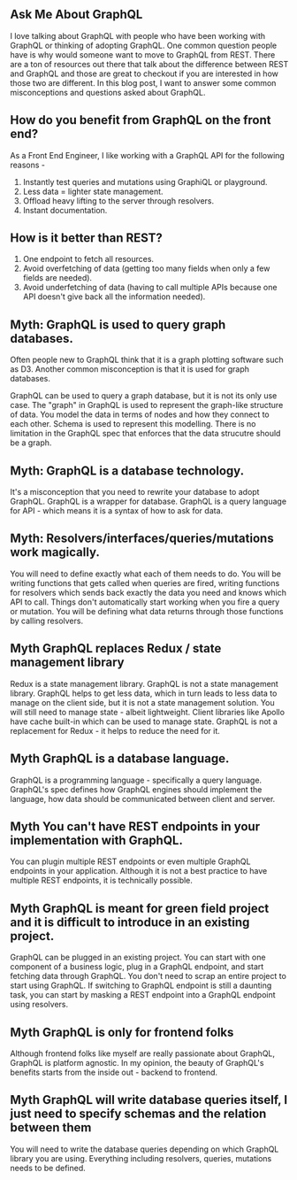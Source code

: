 ## Ask Me About GraphQL 

I love talking about GraphQL with people who have been working with GraphQL or thinking of adopting GraphQL. One common question people have is why would someone want to move to GraphQL from REST. There are a ton of resources out there that talk about the difference between REST and GraphQL and those are great to checkout if you are interested in how those two are different. In this blog post, I want to answer some common misconceptions and questions asked about GraphQL.


## How do you benefit from GraphQL on the front end?
As a Front End Engineer, I like working with a GraphQL API for the following reasons -

1. Instantly test queries and mutations using GraphiQL or playground. 
2. Less data = lighter state management. 
3. Offload heavy lifting to the server through resolvers. 
4. Instant documentation.


## How is it better than REST? 
1. One endpoint to fetch all resources. 
2. Avoid overfetching of data (getting too many fields when only a few fields are needed).
3. Avoid underfetching of data (having to call multiple APIs because one API doesn't give back all the information needed).


## Myth: GraphQL is used to query graph databases. 
Often people new to GraphQL think that it is a graph plotting software such as D3. Another common misconception is that it is used for graph databases. 

GraphQL can be used to query a graph database, but it is not its only use case. The "graph" in GraphQL is used to represent the graph-like structure of data. You model the data in terms of nodes and how they connect to each other. Schema is used to represent this modelling. 
There is no limitation in the GraphQL spec that enforces that the data strucutre should be a graph. 


## Myth: GraphQL is a database technology. 
It's a misconception that you need to rewrite your database to adopt GraphQL. GraphQL is a wrapper for database. GraphQL is a query language for  API - which means it is a syntax of how to ask for data. 


## Myth: Resolvers/interfaces/queries/mutations work magically. 
You will need to define exactly what each of them needs to do. You will be writing functions that gets called when queries are fired, writing functions for resolvers which sends back exactly the data you need and knows which API to call. Things don't automatically start working when you fire a query or mutation. You will be defining what data returns through those functions by calling resolvers. 


## Myth GraphQL replaces Redux / state management library
Redux is a state management library. GraphQL is not a state management library. GraphQL helps to get less data, which in turn leads to less data to manage on the client side, but it is not a state management solution. You will still need to manage state - albeit lightweight. Client libraries like Apollo have cache built-in which can be used to manage state. GraphQL is not a replacement for Redux - it helps to reduce the need for it.  


## Myth GraphQL is a database language. 
GraphQL is a programming language - specifically a query language. GraphQL's spec defines how GraphQL engines should implement the language, how data should be communicated between client and server. 


## Myth You can't have REST endpoints in your implementation with GraphQL. 
You can plugin multiple REST endpoints or even multiple GraphQL endpoints in your application. Although it is not a best practice to have multiple REST endpoints, it is technically possible. 

## Myth GraphQL is meant for green field project and it is difficult to introduce in an existing project. 
GraphQL can be plugged in an existing project. You can start with one component of a business logic, plug in a GraphQL endpoint, and start fetching data through GraphQL. You don't need to scrap an entire project to start using GraphQL. If switching to GraphQL endpoint is still a daunting task, you can start by masking a REST endpoint into a GraphQL endpoint using resolvers. 

## Myth GraphQL is only for frontend folks
Although frontend folks like myself are really passionate about GraphQL, GraphQL is platform agnostic. In my opinion, the beauty of GraphQL's benefits starts from the inside out - backend to frontend. 


## Myth GraphQL will write database queries itself, I just need to specify schemas and the relation between them
You will need to write the database queries depending on which GraphQL library you are using. Everything including resolvers, queries, mutations needs to be defined. 